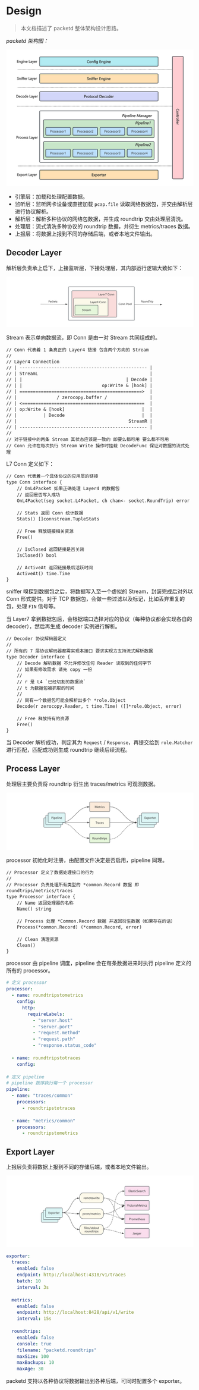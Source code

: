 # Design

> 本文档描述了 packetd 整体架构设计思路。

*packetd 架构图：*

![arch.png](./images/arch.png)

- 引擎层：加载和处理配置数据。
- 监听层：监听网卡设备或直接加载 `pcap.file` 读取网络数据包，并交由解析层进行协议解析。
- 解析层：解析多种协议的网络包数据，并生成 roundtrip 交由处理层清洗。
- 处理层：流式清洗多种协议的 roundtrip 数据，并衍生 metrics/traces 数据。
- 上报层：将数据上报到不同的存储后端，或者本地文件输出。

## Decoder Layer

解析层负责承上启下，上接监听层，下接处理层，其内部运行逻辑大致如下：

![decode-layer](./images/decode-layer.png)

Stream 表示单向数据流，即 Conn 是由一对 Stream 共同组成的。

```docs
// Conn 代表着 1 条真正的 Layer4 链接 包含两个方向的 Stream
//
// Layer4 Connection
// | ------------------------------------------------ |
// | StreamL                                          |
// | |                                       | Decode |
// | |                              op:Write & [hook] |
// | ==============================================>  |
// |               / zerocopy.buffer /                |
// | <==============================================  |
// | op:Write & [hook]                             |  |
// |          | Decode                             |  |
// |                                          StreamR |
// | ------------------------------------------------ |
//
// 对于链接中的两条 Stream 其状态应该是一致的 即要么都可用 要么都不可用
// Conn 允许在每次执行 Stream Write 操作时挂载 DecodeFunc 保证对数据的流式处理
```

L7 Conn 定义如下：

```golang
// Conn 代表着一个具体协议的应用层的链接
type Conn interface {
	// OnL4Packet 如果正确处理 Layer4 的数据包
	// 返回是否写入成功
	OnL4Packet(seg socket.L4Packet, ch chan<- socket.RoundTrip) error

	// Stats 返回 Conn 统计数据
	Stats() []connstream.TupleStats

	// Free 释放链接相关资源
	Free()

	// IsClosed 返回链接是否关闭
	IsClosed() bool

	// ActiveAt 返回链接最后活跃时间
	ActiveAt() time.Time
}
```

sniffer 嗅探到数据包之后，将数据写入至一个虚拟的 Stream，封装完成后对外以 Conn 形式提供。对于 TCP 数据包，会做一些过滤以及标记，比如丢弃重复的包，处理 `FIN` 信号等。

当 Layer7 拿到数据包后，会根据端口选择对应的协议（每种协议都会实现各自的 decoder），然后再生成 decoder 实例进行解析。

```golang
// Decoder 协议解码器定义
//
// 所有的 7 层协议解码器都需实现本接口 要求实现方支持流式解析数据
type Decoder interface {
	// Decode 解析数据 不允许修改任何 Reader 读取到的任何字节
	// 如果有修改需求 请先 copy 一份
	//
	// r 是 L4 `已经切割的数据流`
	// t 为数据包被抓取的时间
	//
	// 同有一个数据包可能会解析出多个 *role.Object
	Decode(r zerocopy.Reader, t time.Time) ([]*role.Object, error)

	// Free 释放持有的资源
	Free()
}
```

当 Decoder 解析成功，判定其为 `Request` / `Response`，再提交给到 `role.Matcher` 进行匹配，匹配成功则生成 roundtrip 继续后续流程。

## Process Layer

处理层主要负责将 roundtrip 衍生出 traces/metrics 可观测数据。

![process-layer](./images/process-layer.png)

processor 初始化时注册，由配置文件决定是否启用，pipeline 同理。

```golang
// Processor 定义了数据处理接口的行为
//
// Processor 负责处理所有类型的 *common.Record 数据 即 roundtrips/metrics/traces
type Processor interface {
	// Name 返回处理器的名称
	Name() string

	// Process 处理 *Common.Record 数据 并返回衍生数据（如果存在的话）
	Process(*common.Record) (*common.Record, error)

	// Clean 清理资源
	Clean()
}
```

processor 由 pipeline 调度，pipeline 会在每条数据进来时执行 pipeline 定义的所有的 processor。

```yaml
# 定义 processor
processor:
  - name: roundtripstometrics
    config:
      http:
        requireLabels:
          - "server.host"
          - "server.port"
          - "request.method"
          - "request.path"
          - "response.status_code"

  - name: roundtripstotraces
    config:

# 定义 pipeline
# pipeline 按序执行每一个 processor
pipeline:
  - name: "traces/common"
    processors:
      - roundtripstotraces

  - name: "metrics/common"
    processors:
      - roundtripstometrics
```

## Export Layer

上报层负责将数据上报到不同的存储后端，或者本地文件输出。

![export-layer](./images/export-layer.png)

```yaml
exporter:
  traces:
    enabled: false
    endpoint: http://localhost:4318/v1/traces
    batch: 10
    interval: 3s

  metrics:
    enabled: false
    endpoint: http://localhost:8428/api/v1/write
    interval: 15s

  roundtrips:
    enabled: false
    console: true
    filename: "packetd.roundtrips"
    maxSize: 100
    maxBackups: 10
    maxAge: 30
```

packetd 支持以各种协议将数据输出到各种后端，可同时配置多个 exporter。

